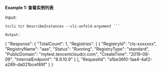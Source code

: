 **Example 1: 查看实例列表**



Input: 

```
tccli tcr DescribeInstances --cli-unfold-argument ```

Output: 
```
{
    "Response": {
        "TotalCount": 1,
        "Registries": [
            {
                "RegistryId": "cls-xxxxxxx",
                "RegistryName": "aaa",
                "Status": "Running",
                "RegistryType": "standard",
                "PublicDomain": "mytest.tencentcloudcr.com",
                "CreateTime": "2019-08-09",
                "InternalEndpoint": "8.9.10.9"
            }
        ],
        "RequestId": "a1be36f0-1aa4-4af2-a289-da021bcef89f"
    }
}
```


